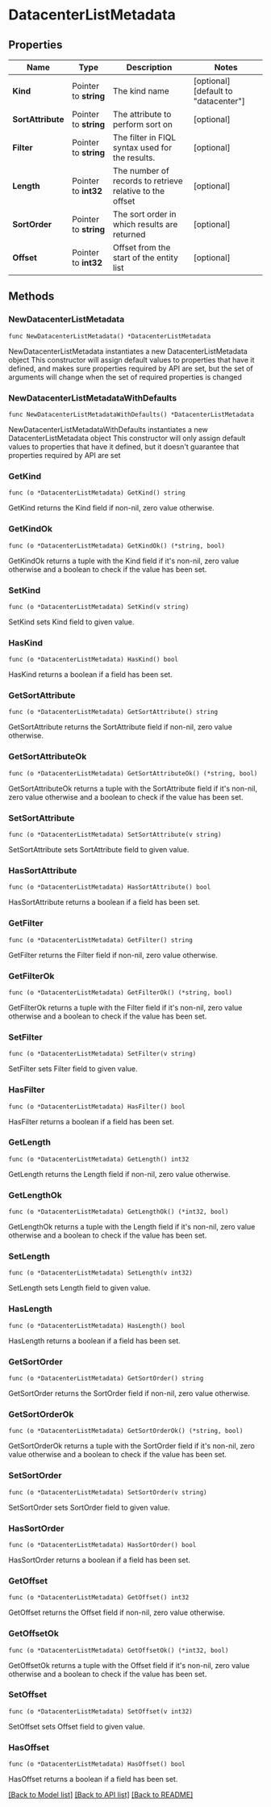 # DatacenterListMetadata

## Properties

Name | Type | Description | Notes
------------ | ------------- | ------------- | -------------
**Kind** | Pointer to **string** | The kind name | [optional] [default to "datacenter"]
**SortAttribute** | Pointer to **string** | The attribute to perform sort on | [optional] 
**Filter** | Pointer to **string** | The filter in FIQL syntax used for the results. | [optional] 
**Length** | Pointer to **int32** | The number of records to retrieve relative to the offset | [optional] 
**SortOrder** | Pointer to **string** | The sort order in which results are returned | [optional] 
**Offset** | Pointer to **int32** | Offset from the start of the entity list | [optional] 

## Methods

### NewDatacenterListMetadata

`func NewDatacenterListMetadata() *DatacenterListMetadata`

NewDatacenterListMetadata instantiates a new DatacenterListMetadata object
This constructor will assign default values to properties that have it defined,
and makes sure properties required by API are set, but the set of arguments
will change when the set of required properties is changed

### NewDatacenterListMetadataWithDefaults

`func NewDatacenterListMetadataWithDefaults() *DatacenterListMetadata`

NewDatacenterListMetadataWithDefaults instantiates a new DatacenterListMetadata object
This constructor will only assign default values to properties that have it defined,
but it doesn't guarantee that properties required by API are set

### GetKind

`func (o *DatacenterListMetadata) GetKind() string`

GetKind returns the Kind field if non-nil, zero value otherwise.

### GetKindOk

`func (o *DatacenterListMetadata) GetKindOk() (*string, bool)`

GetKindOk returns a tuple with the Kind field if it's non-nil, zero value otherwise
and a boolean to check if the value has been set.

### SetKind

`func (o *DatacenterListMetadata) SetKind(v string)`

SetKind sets Kind field to given value.

### HasKind

`func (o *DatacenterListMetadata) HasKind() bool`

HasKind returns a boolean if a field has been set.

### GetSortAttribute

`func (o *DatacenterListMetadata) GetSortAttribute() string`

GetSortAttribute returns the SortAttribute field if non-nil, zero value otherwise.

### GetSortAttributeOk

`func (o *DatacenterListMetadata) GetSortAttributeOk() (*string, bool)`

GetSortAttributeOk returns a tuple with the SortAttribute field if it's non-nil, zero value otherwise
and a boolean to check if the value has been set.

### SetSortAttribute

`func (o *DatacenterListMetadata) SetSortAttribute(v string)`

SetSortAttribute sets SortAttribute field to given value.

### HasSortAttribute

`func (o *DatacenterListMetadata) HasSortAttribute() bool`

HasSortAttribute returns a boolean if a field has been set.

### GetFilter

`func (o *DatacenterListMetadata) GetFilter() string`

GetFilter returns the Filter field if non-nil, zero value otherwise.

### GetFilterOk

`func (o *DatacenterListMetadata) GetFilterOk() (*string, bool)`

GetFilterOk returns a tuple with the Filter field if it's non-nil, zero value otherwise
and a boolean to check if the value has been set.

### SetFilter

`func (o *DatacenterListMetadata) SetFilter(v string)`

SetFilter sets Filter field to given value.

### HasFilter

`func (o *DatacenterListMetadata) HasFilter() bool`

HasFilter returns a boolean if a field has been set.

### GetLength

`func (o *DatacenterListMetadata) GetLength() int32`

GetLength returns the Length field if non-nil, zero value otherwise.

### GetLengthOk

`func (o *DatacenterListMetadata) GetLengthOk() (*int32, bool)`

GetLengthOk returns a tuple with the Length field if it's non-nil, zero value otherwise
and a boolean to check if the value has been set.

### SetLength

`func (o *DatacenterListMetadata) SetLength(v int32)`

SetLength sets Length field to given value.

### HasLength

`func (o *DatacenterListMetadata) HasLength() bool`

HasLength returns a boolean if a field has been set.

### GetSortOrder

`func (o *DatacenterListMetadata) GetSortOrder() string`

GetSortOrder returns the SortOrder field if non-nil, zero value otherwise.

### GetSortOrderOk

`func (o *DatacenterListMetadata) GetSortOrderOk() (*string, bool)`

GetSortOrderOk returns a tuple with the SortOrder field if it's non-nil, zero value otherwise
and a boolean to check if the value has been set.

### SetSortOrder

`func (o *DatacenterListMetadata) SetSortOrder(v string)`

SetSortOrder sets SortOrder field to given value.

### HasSortOrder

`func (o *DatacenterListMetadata) HasSortOrder() bool`

HasSortOrder returns a boolean if a field has been set.

### GetOffset

`func (o *DatacenterListMetadata) GetOffset() int32`

GetOffset returns the Offset field if non-nil, zero value otherwise.

### GetOffsetOk

`func (o *DatacenterListMetadata) GetOffsetOk() (*int32, bool)`

GetOffsetOk returns a tuple with the Offset field if it's non-nil, zero value otherwise
and a boolean to check if the value has been set.

### SetOffset

`func (o *DatacenterListMetadata) SetOffset(v int32)`

SetOffset sets Offset field to given value.

### HasOffset

`func (o *DatacenterListMetadata) HasOffset() bool`

HasOffset returns a boolean if a field has been set.


[[Back to Model list]](../README.md#documentation-for-models) [[Back to API list]](../README.md#documentation-for-api-endpoints) [[Back to README]](../README.md)


